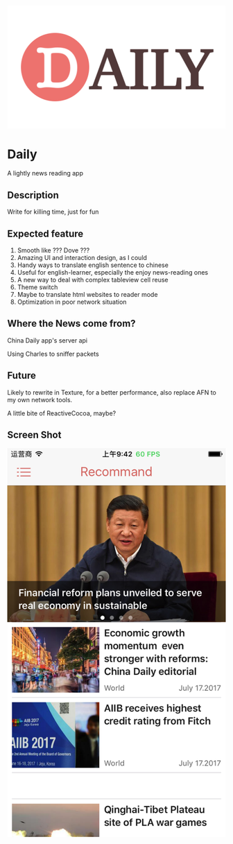 ![appicon](DailyLogo.png)
# Daily

A lightly news reading app

## Description

Write for killing time, just for fun

## Expected feature

1. Smooth like ??? Dove ???
2. Amazing UI and interaction design, as I could
3. Handy ways to translate english sentence to chinese
4. Useful for english-learner, especially the enjoy news-reading ones
5. A new way to deal with complex tableview cell reuse
6. Theme switch
7. Maybe to translate html websites to reader mode
8. Optimization in poor network situation

## Where the News come from?

China Daily app's server api

Using Charles to sniffer packets

## Future

Likely to rewrite in Texture, for a better performance, also replace AFN to my own network tools.

A little bite of ReactiveCocoa, maybe?

## Screen Shot

![Home Page](ScreenShotHomePage.png)
